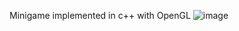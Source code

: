 Minigame implemented in c++ with OpenGL
![image](https://github.com/user-attachments/assets/633bef08-9a42-4e5e-800b-7115372b32a5)

